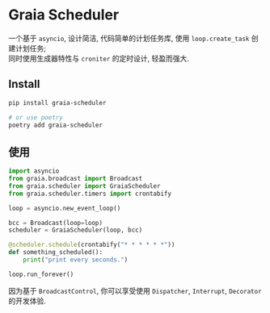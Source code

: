 # Graia Scheduler

一个基于 `asyncio`, 设计简洁, 代码简单的计划任务库, 使用 `loop.create_task` 创建计划任务;  
同时使用生成器特性与 `croniter` 的定时设计, 轻盈而强大.

## Install

```bash
pip install graia-scheduler

# or use poetry
poetry add graia-scheduler
```

## 使用

```python
import asyncio
from graia.broadcast import Broadcast
from graia.scheduler import GraiaScheduler
from graia.scheduler.timers import crontabify

loop = asyncio.new_event_loop()

bcc = Broadcast(loop=loop)
scheduler = GraiaScheduler(loop, bcc)

@scheduler.schedule(crontabify("* * * * * *"))
def something_scheduled():
    print("print every seconds.")

loop.run_forever()
```

因为基于 `BroadcastControl`, 你可以享受使用 `Dispatcher`, `Interrupt`, `Decorator` 的开发体验.
